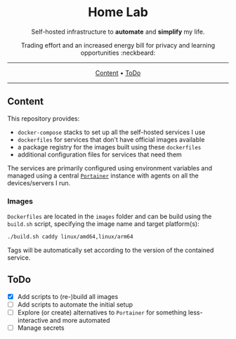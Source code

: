 <!-- markdownlint-configure-file {
  "MD013": false,
  "MD033": false,
  "MD041": false
} -->

<div align="center">

# Home Lab

Self-hosted infrastructure to  **automate** and **simplify** my life.

Trading effort and an increased energy bill for privacy and learning
opportunities :neckbeard:

---

[Content](#content) •
[ToDo](#todo)

---

</div>

## Content

This repository provides:

- `docker-compose` stacks to set up all the self-hosted services I use
- `dockerfiles` for services that don't have official images available
- a package registry for the images built using these `dockerfiles`
- additional configuration files for services that need them

The services are primarily configured using environment variables and managed
using a central [`Portainer`](https://www.portainer.io/) instance with agents
on all the devices/servers I run.

### Images

`Dockerfiles` are located in the `images` folder and can be build using the
`build.sh` script, specifying the image name and target platform(s):

```bash
./build.sh caddy linux/amd64,linux/arm64
```

Tags will be automatically set according to the version of the contained service.

## ToDo

- [x] Add scripts to (re-)build all images
- [ ] Add scripts to automate the initial setup
- [ ] Explore (or create) alternatives to `Portainer` for something
      less-interactive and more automated
- [ ] Manage secrets
